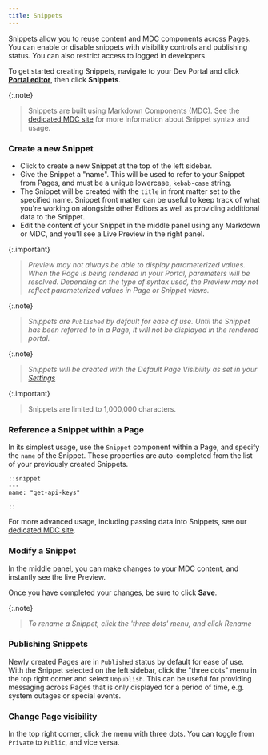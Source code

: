 ```yaml
---
title: Snippets
---
```


Snippets allow you to reuse content and MDC components across [Pages](/dev-portal/portals/customization/custom-pages). You can enable or disable snippets with visibility controls and publishing status. You can also restrict access to logged in developers.

To get started creating Snippets, navigate to your Dev Portal and click [**Portal editor**](/dev-portal/portals/customization/portal-editor/), then click **Snippets**.

{:.note}
> Snippets are built using Markdown Components (MDC). See the [dedicated MDC site](https://portaldocs.konghq.com/components/snippet) for more information about Snippet syntax and usage.


### Create a new Snippet
* Click to create a new Snippet at the top of the left sidebar.
* Give the Snippet a "name". This will be used to refer to your Snippet from Pages, and must be a unique lowercase, `kebab-case` string.
* The Snippet will be created with the `title` in front matter set to the specified name. Snippet front matter can be useful to keep track of what you're working on alongside other Editors as well as providing additional data to the Snippet.
* Edit the content of your Snippet in the middle panel using any Markdown or MDC, and you'll see a Live Preview in the right panel.

{:.important}
> *Preview may not always be able to display parameterized values. When the Page is being rendered in your Portal, parameters will be resolved. Depending on the type of syntax used, the Preview may not reflect parameterized values in Page or Snippet views.*

{:.note}
> *Snippets are `Published` by default for ease of use. Until the Snippet has been referred to in a Page, it will not be displayed in the rendered portal.*

{:.note}
> *Snippets will be created with the Default Page Visibility as set in your [Settings](/dev-portal/portals/settings/general)*

{:.important}
> Snippets are limited to 1,000,000 characters.

### Reference a Snippet within a Page

In its simplest usage, use the `Snippet` component within a Page, and specify the `name` of the Snippet. These properties are auto-completed from the list of your previously created Snippets.

```mdc
::snippet
---
name: "get-api-keys"
---
::
```

For more advanced usage, including passing data into Snippets, see our [dedicated MDC site](https://portaldocs.konghq.com/components/snippet).

### Modify a Snippet

In the middle panel, you can make changes to your MDC content, and instantly see the live Preview.

Once you have completed your changes, be sure to click **Save**.

{:.note}
> *To rename a Snippet, click the 'three dots' menu, and click Rename*

### Publishing Snippets

Newly created Pages are in `Published` status by default for ease of use. With the Snippet selected on the left sidebar, click the "three dots" menu in the top right corner and select `Unpublish`. This can be useful for providing messaging across Pages that is only displayed for a period of time, e.g. system outages or special events.

### Change Page visibility

In the top right corner, click the menu with three dots. You can toggle from `Private` to `Public`, and vice versa.


